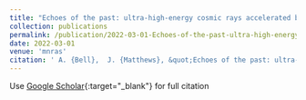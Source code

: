 ```yaml
---
title: "Echoes of the past: ultra-high-energy cosmic rays accelerated by radio galaxies, scattered by starburst galaxies"
collection: publications
permalink: /publication/2022-03-01-Echoes-of-the-past-ultra-high-energy-cosmic-rays-accelerated-by-radio-galaxies-scattered-by-starburst-galaxies
date: 2022-03-01
venue: 'mnras'
citation: ' A. {Bell},  J. {Matthews}, &quot;Echoes of the past: ultra-high-energy cosmic rays accelerated by radio galaxies, scattered by starburst galaxies.&quot; mnras, 2022.'
---
```

Use [Google Scholar](https://scholar.google.com/scholar?q=Echoes+of+the+past:+ultra+high+energy+cosmic+rays+accelerated+by+radio+galaxies,+scattered+by+starburst+galaxies){:target="_blank"} for full citation